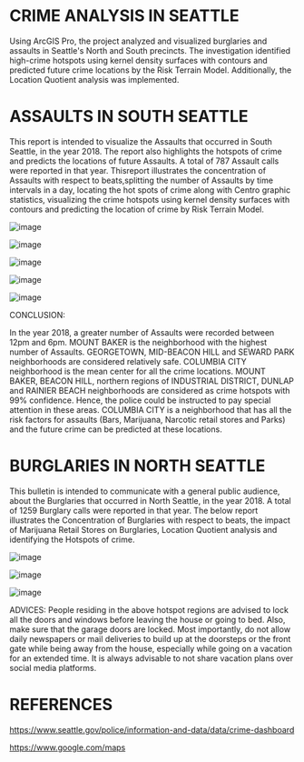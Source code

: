 # CRIME ANALYSIS IN SEATTLE

Using ArcGIS Pro, the project analyzed and visualized burglaries and assaults in Seattle's North and South precincts. The investigation identified high-crime hotspots using kernel density surfaces with contours and predicted future crime locations by the Risk Terrain Model. Additionally, the Location Quotient analysis was implemented.


# ASSAULTS IN SOUTH SEATTLE

This report is intended to visualize the Assaults that occurred in South Seattle, in the year 2018. The report also highlights
the hotspots of crime and predicts the locations of future Assaults. A total of 787 Assault calls were reported in that year. 
Thisreport illustrates the concentration of Assaults with respect to beats,splitting the number of Assaults by time intervals 
in a day, locating the hot spots of crime along with Centro graphic statistics, visualizing the crime hotspots using kernel 
density surfaces with contours and predicting the location of crime by Risk Terrain Model.

![image](https://user-images.githubusercontent.com/114395443/226857539-7a41f062-c160-40d5-8e17-0eb947aee138.png)

![image](https://user-images.githubusercontent.com/114395443/226857715-6836408e-6549-49dc-bf6f-2ed272effee0.png)

![image](https://user-images.githubusercontent.com/114395443/226857893-58659d42-f293-43b2-a96e-4315c8de5f2c.png)

![image](https://user-images.githubusercontent.com/114395443/226858006-93e7d35a-3536-4fe9-872c-c839a6fa9293.png)

![image](https://user-images.githubusercontent.com/114395443/226858119-d4e7397d-7186-4b1e-b46f-e05e61b711d0.png)

CONCLUSION:

In the year 2018, a greater number of Assaults were recorded between 12pm and 6pm. MOUNT BAKER is the 
neighborhood with the highest number of Assaults. GEORGETOWN, MID-BEACON HILL and SEWARD PARK neighborhoods 
are considered relatively safe. COLUMBIA CITY neighborhood is the mean center for all the crime locations. MOUNT 
BAKER, BEACON HILL, northern regions of INDUSTRIAL DISTRICT, DUNLAP and RAINIER BEACH neighborhoods are 
considered as crime hotspots with 99% confidence. Hence, the police could be instructed to pay special attention in these 
areas. COLUMBIA CITY is a neighborhood that has all the risk factors for assaults (Bars, Marijuana, Narcotic retail stores
and Parks) and the future crime can be predicted at these locations.


# BURGLARIES IN NORTH SEATTLE

This bulletin is intended to communicate with a general public audience, about the Burglaries that occurred in North 
Seattle, in the year 2018. A total of 1259 Burglary calls were reported in that year. The below report illustrates the 
Concentration of Burglaries with respect to beats, the impact of Marijuana Retail Stores on Burglaries, Location Quotient
analysis and identifying the Hotspots of crime.

![image](https://user-images.githubusercontent.com/114395443/226858777-90954d34-d00f-4e82-b01a-b19175a41024.png)

![image](https://user-images.githubusercontent.com/114395443/226858846-20f8bac1-102e-4064-a8c5-c8a545b575d1.png)

![image](https://user-images.githubusercontent.com/114395443/226858986-44340199-fb0c-4461-84fc-1d8d20e16637.png)

ADVICES:
People residing in the above hotspot regions are advised to lock all the doors and windows before leaving the house or 
going to bed. Also, make sure that the garage doors are locked. Most importantly, do not allow daily newspapers or mail 
deliveries to build up at the doorsteps or the front gate while being away from the house, especially while going on a 
vacation for an extended time. It is always advisable to not share vacation plans over social media platforms.


# REFERENCES
https://www.seattle.gov/police/information-and-data/data/crime-dashboard

https://www.google.com/maps
